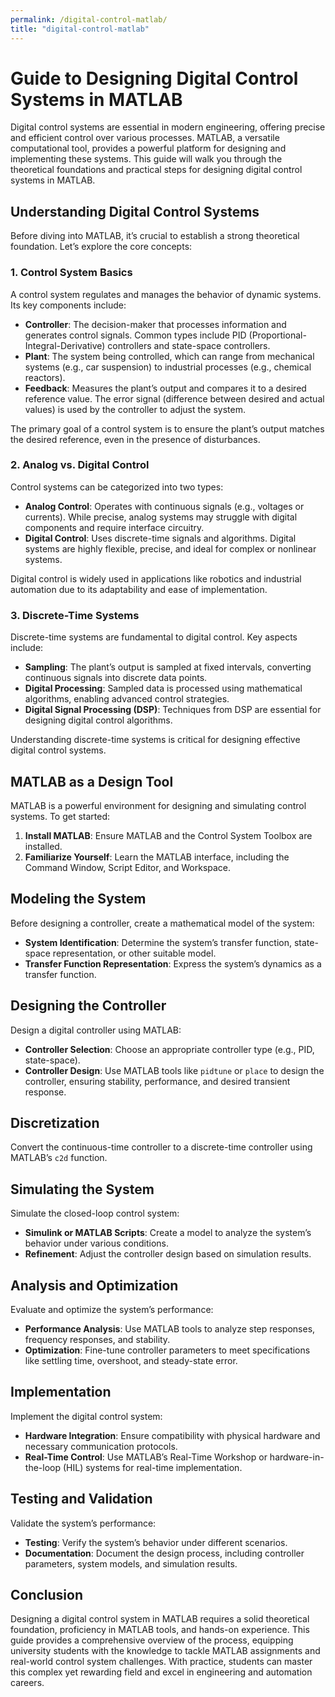 ```yaml
---
permalink: /digital-control-matlab/
title: "digital-control-matlab"
---
```


# Guide to Designing Digital Control Systems in MATLAB

Digital control systems are essential in modern engineering, offering precise and efficient control over various processes. MATLAB, a versatile computational tool, provides a powerful platform for designing and implementing these systems. This guide will walk you through the theoretical foundations and practical steps for designing digital control systems in MATLAB.

## Understanding Digital Control Systems

Before diving into MATLAB, it’s crucial to establish a strong theoretical foundation. Let’s explore the core concepts:

### 1. Control System Basics
A control system regulates and manages the behavior of dynamic systems. Its key components include:

- **Controller**: The decision-maker that processes information and generates control signals. Common types include PID (Proportional-Integral-Derivative) controllers and state-space controllers.
- **Plant**: The system being controlled, which can range from mechanical systems (e.g., car suspension) to industrial processes (e.g., chemical reactors).
- **Feedback**: Measures the plant’s output and compares it to a desired reference value. The error signal (difference between desired and actual values) is used by the controller to adjust the system.

The primary goal of a control system is to ensure the plant’s output matches the desired reference, even in the presence of disturbances.

### 2. Analog vs. Digital Control
Control systems can be categorized into two types:

- **Analog Control**: Operates with continuous signals (e.g., voltages or currents). While precise, analog systems may struggle with digital components and require interface circuitry.
- **Digital Control**: Uses discrete-time signals and algorithms. Digital systems are highly flexible, precise, and ideal for complex or nonlinear systems.

Digital control is widely used in applications like robotics and industrial automation due to its adaptability and ease of implementation.

### 3. Discrete-Time Systems
Discrete-time systems are fundamental to digital control. Key aspects include:

- **Sampling**: The plant’s output is sampled at fixed intervals, converting continuous signals into discrete data points.
- **Digital Processing**: Sampled data is processed using mathematical algorithms, enabling advanced control strategies.
- **Digital Signal Processing (DSP)**: Techniques from DSP are essential for designing digital control algorithms.

Understanding discrete-time systems is critical for designing effective digital control systems.

## MATLAB as a Design Tool

MATLAB is a powerful environment for designing and simulating control systems. To get started:

1. **Install MATLAB**: Ensure MATLAB and the Control System Toolbox are installed.
2. **Familiarize Yourself**: Learn the MATLAB interface, including the Command Window, Script Editor, and Workspace.

## Modeling the System

Before designing a controller, create a mathematical model of the system:

- **System Identification**: Determine the system’s transfer function, state-space representation, or other suitable model.
- **Transfer Function Representation**: Express the system’s dynamics as a transfer function.

## Designing the Controller

Design a digital controller using MATLAB:

- **Controller Selection**: Choose an appropriate controller type (e.g., PID, state-space).
- **Controller Design**: Use MATLAB tools like `pidtune` or `place` to design the controller, ensuring stability, performance, and desired transient response.

## Discretization

Convert the continuous-time controller to a discrete-time controller using MATLAB’s `c2d` function.

## Simulating the System

Simulate the closed-loop control system:

- **Simulink or MATLAB Scripts**: Create a model to analyze the system’s behavior under various conditions.
- **Refinement**: Adjust the controller design based on simulation results.

## Analysis and Optimization

Evaluate and optimize the system’s performance:

- **Performance Analysis**: Use MATLAB tools to analyze step responses, frequency responses, and stability.
- **Optimization**: Fine-tune controller parameters to meet specifications like settling time, overshoot, and steady-state error.

## Implementation

Implement the digital control system:

- **Hardware Integration**: Ensure compatibility with physical hardware and necessary communication protocols.
- **Real-Time Control**: Use MATLAB’s Real-Time Workshop or hardware-in-the-loop (HIL) systems for real-time implementation.

## Testing and Validation

Validate the system’s performance:

- **Testing**: Verify the system’s behavior under different scenarios.
- **Documentation**: Document the design process, including controller parameters, system models, and simulation results.

## Conclusion

Designing a digital control system in MATLAB requires a solid theoretical foundation, proficiency in MATLAB tools, and hands-on experience. This guide provides a comprehensive overview of the process, equipping university students with the knowledge to tackle MATLAB assignments and real-world control system challenges. With practice, students can master this complex yet rewarding field and excel in engineering and automation careers.
